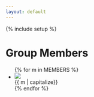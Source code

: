 ```yaml
---
layout: default
---
```


{% include setup %}

# Group Members

<div class="row-fluid">
<ul class="thumbnails offset1 span11">
<div class="row-fluid">
{% for m in MEMBERS %}
<li>
<div class="thumbnail right-caption span4">
<img data-src="holder.js/100x100"
src="{{ ASSET_PATH }}/img/members/{{m}}.jpg"></img>
<div class="caption">
{{ m | capitalize}}
</div>
</div>
</li>
{% endfor %}
</div>
</ul>
</div>
